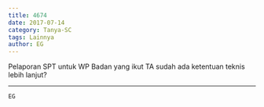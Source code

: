 ```yaml
---
title: 4674
date: 2017-07-14
category: Tanya-SC
tags: Lainnya
author: EG
---
```


Pelaporan SPT untuk WP Badan yang ikut TA sudah ada ketentuan teknis lebih lanjut?

---



`EG`
